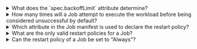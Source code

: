 <details>
<summary>What does the `spec.backoffLimit` attribute determine?</summary>
The spec.backoffLimit attribute determines the number of retries a Job attempts to successfully complete the workload until the executed command finishes with an exit code 0
</details>

<details>
<summary>How many times will a Job attempt to execute the workload before being considered unsuccessful by default?</summary>
6
</details>

<details>
<summary>Which attribute in the Job manifest is used to declare the restart policy?</summary>
spec.template.spec.restartPolicy
</details>

<details>
<summary>What are the only valid restart policies for a Job?</summary>
OnFailure, Never
</details>

<details>
<summary>Can the restart policy of a Job be set to "Always"?</summary>
No.
</details>
